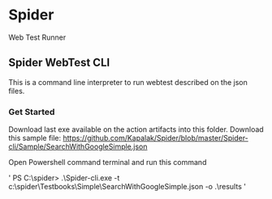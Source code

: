 # Spider
Web Test Runner

## Spider WebTest CLI

This is a command line interpreter to run webtest described on the json files.

### Get Started 

Download last exe available on the action artifacts into this folder.
Download this sample file:
https://github.com/Kapalak/Spider/blob/master/Spider-cli/Sample/SearchWithGoogleSimple.json

Open Powershell command terminal and run this command

'
PS C:\spider> .\Spider-cli.exe -t c:\spider\Testbooks\Simple\SearchWithGoogleSimple.json -o .\results
'









